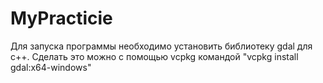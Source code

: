 ﻿# MyPracticie
 Для запуска программы необходимо установить библиотеку gdal для с++.
 Сделать это можно с помощью vcpkg командой "vcpkg install gdal:x64-windows"
